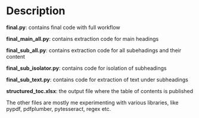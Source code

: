 # Description
**final.py**: contains final code with full workflow

**final_main_all.py**: contains extraction code for main headings

**final_sub_all.py**: contains extraction code for all subehadings and their content

**final_sub_isolator.py**: contains code for isolation of subheadings

**final_sub_text.py**: contains code for extraction of text under subheadings

**structured_toc.xlsx**: the output file where the table of contents is published 


The other files are mostly me experimenting with various libraries, like pypdf, pdfplumber, pytesseract, regex etc.
